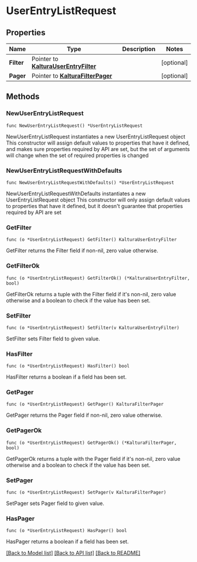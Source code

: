 # UserEntryListRequest

## Properties

Name | Type | Description | Notes
------------ | ------------- | ------------- | -------------
**Filter** | Pointer to [**KalturaUserEntryFilter**](KalturaUserEntryFilter.md) |  | [optional] 
**Pager** | Pointer to [**KalturaFilterPager**](KalturaFilterPager.md) |  | [optional] 

## Methods

### NewUserEntryListRequest

`func NewUserEntryListRequest() *UserEntryListRequest`

NewUserEntryListRequest instantiates a new UserEntryListRequest object
This constructor will assign default values to properties that have it defined,
and makes sure properties required by API are set, but the set of arguments
will change when the set of required properties is changed

### NewUserEntryListRequestWithDefaults

`func NewUserEntryListRequestWithDefaults() *UserEntryListRequest`

NewUserEntryListRequestWithDefaults instantiates a new UserEntryListRequest object
This constructor will only assign default values to properties that have it defined,
but it doesn't guarantee that properties required by API are set

### GetFilter

`func (o *UserEntryListRequest) GetFilter() KalturaUserEntryFilter`

GetFilter returns the Filter field if non-nil, zero value otherwise.

### GetFilterOk

`func (o *UserEntryListRequest) GetFilterOk() (*KalturaUserEntryFilter, bool)`

GetFilterOk returns a tuple with the Filter field if it's non-nil, zero value otherwise
and a boolean to check if the value has been set.

### SetFilter

`func (o *UserEntryListRequest) SetFilter(v KalturaUserEntryFilter)`

SetFilter sets Filter field to given value.

### HasFilter

`func (o *UserEntryListRequest) HasFilter() bool`

HasFilter returns a boolean if a field has been set.

### GetPager

`func (o *UserEntryListRequest) GetPager() KalturaFilterPager`

GetPager returns the Pager field if non-nil, zero value otherwise.

### GetPagerOk

`func (o *UserEntryListRequest) GetPagerOk() (*KalturaFilterPager, bool)`

GetPagerOk returns a tuple with the Pager field if it's non-nil, zero value otherwise
and a boolean to check if the value has been set.

### SetPager

`func (o *UserEntryListRequest) SetPager(v KalturaFilterPager)`

SetPager sets Pager field to given value.

### HasPager

`func (o *UserEntryListRequest) HasPager() bool`

HasPager returns a boolean if a field has been set.


[[Back to Model list]](../README.md#documentation-for-models) [[Back to API list]](../README.md#documentation-for-api-endpoints) [[Back to README]](../README.md)


